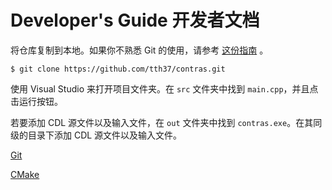 # Developer's Guide 开发者文档

将仓库复制到本地。如果你不熟悉 Git 的使用，请参考 [这份指南](https://www.bilibili.com/video/BV1YR4y1E7LX) 。

```shell
$ git clone https://github.com/tth37/contras.git
```

使用 Visual Studio 来打开项目文件夹。在 `src` 文件夹中找到 `main.cpp`，并且点击运行按钮。

若要添加 CDL 源文件以及输入文件，在 `out` 文件夹中找到 `contras.exe`。在其同级的目录下添加 CDL 源文件以及输入文件。

[Git](https://git-scm.com/)

[CMake](https://cmake.org/)